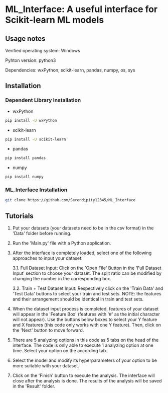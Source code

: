 # ML_Interface: A useful interface for Scikit-learn ML models
## Usage notes
Verified operating system: Windows

Pyhton version: python3

Dependencies: wxPython, scikit-learn, pandas, numpy, os, sys

## Installation
### Dependent Library Installation
- wxPython
```bash
pip install -U wxPython
```
- scikit-learn
```bash
pip install -U scikit-learn
```
- pandas
```bash
pip install pandas
```
- numpy
```bash
pip install numpy
```
### ML_Interface Installation
```bash
git clone https://github.com/Serendipity12345/ML_Interface
```
## Tutorials
1. Put your datasets (your datasets need to be in the csv format) in the 'Data' folder before running.

2. Run the 'Main.py' file with a Python application.

3. After the interface is completely loaded, select one of the following approaches to input your dataset:
	
   3.1. Full Dataset Input:
	Click on the 'Open File' Button in the 'Full Dataset Input' section to choose your dataset.
	The split ratio can be modified by changing the number in the corresponding box.

   3.2. Train + Test Dataset Input:
	Respectively click on the 'Train Data' and 'Test Data' buttons to select your train and test sets.
	NOTE: the features and their arrangement should be identical in train and test sets.

4. When the dataset input process is completed, features of your dataset will appear in the 'Feature Box' (features with '#' as the initial character will not appear).
   Use the buttons below boxes to select your Y feature and X features (this code only works with one Y feature).
   Then, click on the 'Next' button to move forward.

5. There are 5 analyzing options in this code as 5 tabs on the head of the interface.
   The code is only able to execute 1 analyzing option at one time. Select your option on the according tab.

6. Select the model and modify its hyperparameters of your option to be more suitable with your dataset.

7. Click on the 'Finish' button to execute the analysis. The interface will close after the analysis is done.
   The results of the analysis will be saved in the 'Result' folder.
